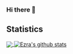 ### Hi there 👋


## Statistics
<!-- Thanks to https://github.com/anuraghazra/github-readme-stats -->

<!-- Top Language Dashboard -->
<a href="https://github.com/ezrahill">
<img align="center" src="https://github-readme-stats.vercel.app/api/top-langs/?username=ezrahill&theme=merko" />
</a>

<!-- Stats Dashboard -->
<a href="https://github.com/ezrahill">
<img align="center" src="https://github-readme-stats.vercel.app/api?username=ezra&show_icons=true&theme=merko&line_height=27" alt="Ezra's github stats" />
</a>

<!--
**ezrahill/ezrahill** is a ✨ _special_ ✨ repository because its `README.md` (this file) appears on your GitHub profile.

Here are some ideas to get you started:

- 🔭 I’m currently working on ...
- 🌱 I’m currently learning ...
- 👯 I’m looking to collaborate on ...
- 🤔 I’m looking for help with ...
- 💬 Ask me about ...
- 📫 How to reach me: ...
- 😄 Pronouns: ...
- ⚡ Fun fact: ...





-->
